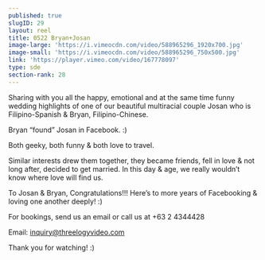 ```yaml
---
published: true
slugID: 29
layout: reel
title: 0522 Bryan+Josan
image-large: 'https://i.vimeocdn.com/video/588965296_1920x700.jpg'
image-small: 'https://i.vimeocdn.com/video/588965296_750x500.jpg'
link: 'https://player.vimeo.com/video/167778097'
type: sde
section-rank: 28
---
```

Sharing with you all the happy, emotional and at the same time funny wedding highlights of one of our beautiful multiracial couple Josan who is Filipino-Spanish & Bryan, Filipino-Chinese.

Bryan “found” Josan in Facebook. :)

Both geeky, both funny & both love to travel.

Similar interests drew them together, they became friends, fell in love & not long after, decided to get married. In this day & age, we really wouldn’t know where love will find us.

To Josan & Bryan, Congratulations!!! Here’s to more years of Facebooking & loving one another deeply! :)

For bookings, send us an email or call us at +63 2 4344428

Email: inquiry@threelogyvideo.com

Thank you for watching! :)
